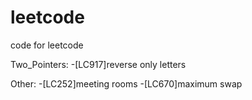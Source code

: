 # leetcode
code for leetcode

Two_Pointers:
-[LC917]reverse only letters

Other:
-[LC252]meeting rooms
-[LC670]maximum swap

